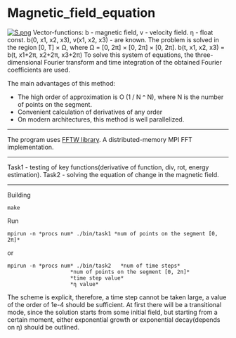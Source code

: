 # Magnetic_field_equation
[![S.png](https://i.postimg.cc/MHww7f8C/S.png)](https://postimg.cc/mzmKRDkj) 
Vector-functions: b - magnetic field, v - velocity field. η - float const.
b(0, x1, x2, x3), v(x1, x2, x3) - are known.
The problem is solved in the region [0, T] × Ω, where Ω = [0, 2π] × [0, 2π] × [0, 2π].
b(t, x1, x2, x3) = b(t, x1+2π, x2+2π, x3+2π)
To solve this system of equations, the three-dimensional Fourier transform and time integration of the obtained Fourier coefficients are used.

The main advantages of this method:

- The high order of approximation is O (1 / N ^ N), where N is the number of points on the segment.
- Convenient calculation of derivatives of any order
- On modern architectures, this method is well parallelized.

***

The program uses [FFTW library](http://www.fftw.org/). A distributed-memory MPI FFT implementation.

***

Task1 - testing of key functions(derivative of function, div, rot, energy estimation).
Task2 - solving the equation of change in the magnetic field.

***

Building

	make

Run

	mpirun -n *procs num* ./bin/task1 *num of points on the segment [0, 2π]*
	
or

	mpirun -n *procs num* ./bin/task2 	*num of time steps*
						*num of points on the segment [0, 2π]*
						*time step value*
						*η value*
	
The scheme is explicit, therefore, a time step cannot be taken large, a value of the order of 1e-4 should be sufficient. At first there will be a transitional mode, since the solution starts from some initial field, but starting from a certain moment, either exponential growth or exponential decay(depends on η) should be outlined.	


